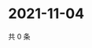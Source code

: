 # 2021-11-04

共 0 条

<!-- BEGIN WEIBO -->
<!-- 最后更新时间 Thu Nov 04 2021 06:07:46 GMT+0800 (China Standard Time) -->

<!-- END WEIBO -->
